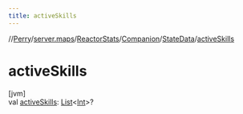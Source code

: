 ```yaml
---
title: activeSkills
---
```

//[Perry](../../../../../index.html)/[server.maps](../../../index.html)/[ReactorStats](../../index.html)/[Companion](../index.html)/[StateData](index.html)/[activeSkills](active-skills.html)



# activeSkills



[jvm]\
val [activeSkills](active-skills.html): [List](https://kotlinlang.org/api/latest/jvm/stdlib/kotlin.collections/-list/index.html)<[Int](https://kotlinlang.org/api/latest/jvm/stdlib/kotlin/-int/index.html)>?




